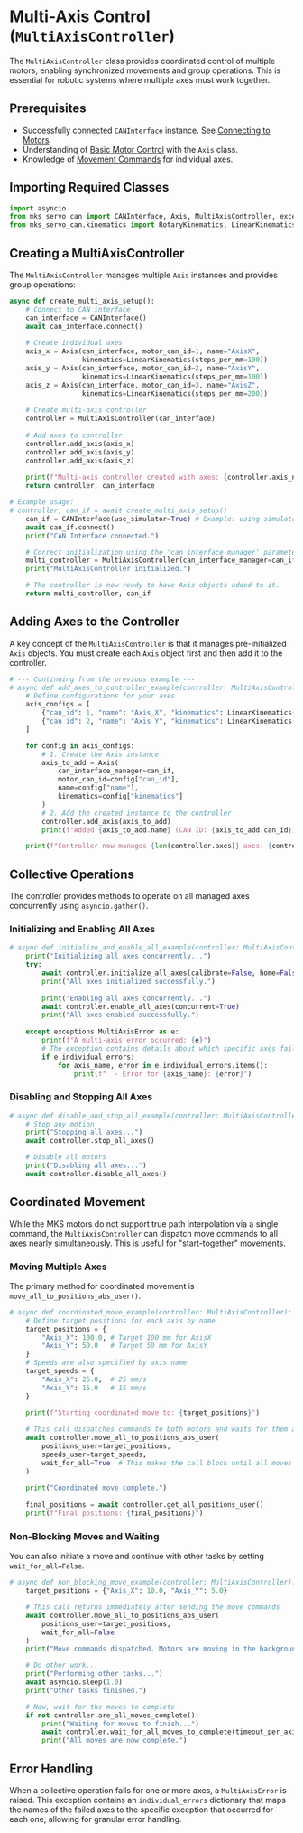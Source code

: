# Multi-Axis Control (`MultiAxisController`)

The `MultiAxisController` class provides coordinated control of multiple motors, enabling synchronized movements and group operations. This is essential for robotic systems where multiple axes must work together.

## Prerequisites

* Successfully connected `CANInterface` instance. See [Connecting to Motors](./connecting.md).
* Understanding of [Basic Motor Control](./basic_control.md) with the `Axis` class.
* Knowledge of [Movement Commands](./movements.md) for individual axes.

## Importing Required Classes

```python
import asyncio
from mks_servo_can import CANInterface, Axis, MultiAxisController, exceptions
from mks_servo_can.kinematics import RotaryKinematics, LinearKinematics
```

## Creating a MultiAxisController

The `MultiAxisController` manages multiple `Axis` instances and provides group operations:

```python
async def create_multi_axis_setup():
    # Connect to CAN interface
    can_interface = CANInterface()
    await can_interface.connect()
    
    # Create individual axes
    axis_x = Axis(can_interface, motor_can_id=1, name="AxisX", 
                  kinematics=LinearKinematics(steps_per_mm=100))
    axis_y = Axis(can_interface, motor_can_id=2, name="AxisY", 
                  kinematics=LinearKinematics(steps_per_mm=100))
    axis_z = Axis(can_interface, motor_can_id=3, name="AxisZ", 
                  kinematics=LinearKinematics(steps_per_mm=200))
    
    # Create multi-axis controller
    controller = MultiAxisController(can_interface)
    
    # Add axes to controller
    controller.add_axis(axis_x)
    controller.add_axis(axis_y) 
    controller.add_axis(axis_z)
    
    print(f"Multi-axis controller created with axes: {controller.axis_names}")
    return controller, can_interface

# Example usage:
# controller, can_if = await create_multi_axis_setup()
    can_if = CANInterface(use_simulator=True) # Example: using simulator
    await can_if.connect()
    print("CAN Interface connected.")

    # Correct initialization using the 'can_interface_manager' parameter
    multi_controller = MultiAxisController(can_interface_manager=can_if)
    print("MultiAxisController initialized.")

    # The controller is now ready to have Axis objects added to it.
    return multi_controller, can_if
```

## Adding Axes to the Controller

A key concept of the `MultiAxisController` is that it manages pre-initialized `Axis` objects. You must create each `Axis` object first and then add it to the controller.

```python
# --- Continuing from the previous example ---
# async def add_axes_to_controller_example(controller: MultiAxisController, can_if: CANInterface):
    # Define configurations for your axes
    axis_configs = [
        {"can_id": 1, "name": "Axis_X", "kinematics": LinearKinematics(pitch=10.0, steps_per_revolution=const.ENCODER_PULSES_PER_REVOLUTION)},
        {"can_id": 2, "name": "Axis_Y", "kinematics": LinearKinematics(pitch=10.0, steps_per_revolution=const.ENCODER_PULSES_PER_REVOLUTION)},
    ]

    for config in axis_configs:
        # 1. Create the Axis instance
        axis_to_add = Axis(
            can_interface_manager=can_if,
            motor_can_id=config["can_id"],
            name=config["name"],
            kinematics=config["kinematics"]
        )
        # 2. Add the created instance to the controller
        controller.add_axis(axis_to_add)
        print(f"Added {axis_to_add.name} (CAN ID: {axis_to_add.can_id}) to the controller.")

    print(f"Controller now manages {len(controller.axes)} axes: {controller.axis_names}")
```

## Collective Operations

The controller provides methods to operate on all managed axes concurrently using `asyncio.gather()`.

### Initializing and Enabling All Axes

```python
# async def initialize_and_enable_all_example(controller: MultiAxisController):
    print("Initializing all axes concurrently...")
    try:
        await controller.initialize_all_axes(calibrate=False, home=False, concurrent=True)
        print("All axes initialized successfully.")
        
        print("Enabling all axes concurrently...")
        await controller.enable_all_axes(concurrent=True)
        print("All axes enabled successfully.")
        
    except exceptions.MultiAxisError as e:
        print(f"A multi-axis error occurred: {e}")
        # The exception contains details about which specific axes failed
        if e.individual_errors:
            for axis_name, error in e.individual_errors.items():
                print(f"  - Error for {axis_name}: {error}")
```

### Disabling and Stopping All Axes

```python
# async def disable_and_stop_all_example(controller: MultiAxisController):
    # Stop any motion
    print("Stopping all axes...")
    await controller.stop_all_axes()

    # Disable all motors
    print("Disabling all axes...")
    await controller.disable_all_axes()
```

## Coordinated Movement

While the MKS motors do not support true path interpolation via a single command, the `MultiAxisController` can dispatch move commands to all axes nearly simultaneously. This is useful for "start-together" movements.

### Moving Multiple Axes

The primary method for coordinated movement is `move_all_to_positions_abs_user()`.

```python
# async def coordinated_move_example(controller: MultiAxisController):
    # Define target positions for each axis by name
    target_positions = {
        "Axis_X": 100.0, # Target 100 mm for AxisX
        "Axis_Y": 50.0   # Target 50 mm for AxisY
    }
    # Speeds are also specified by axis name
    target_speeds = {
        "Axis_X": 25.0,  # 25 mm/s
        "Axis_Y": 15.0   # 15 mm/s
    }

    print(f"Starting coordinated move to: {target_positions}")
    
    # This call dispatches commands to both motors and waits for them all to finish.
    await controller.move_all_to_positions_abs_user(
        positions_user=target_positions,
        speeds_user=target_speeds,
        wait_for_all=True  # This makes the call block until all moves are done
    )
    
    print("Coordinated move complete.")
    
    final_positions = await controller.get_all_positions_user()
    print(f"Final positions: {final_positions}")
```

### Non-Blocking Moves and Waiting

You can also initiate a move and continue with other tasks by setting `wait_for_all=False`.

```python
# async def non_blocking_move_example(controller: MultiAxisController):
    target_positions = {"Axis_X": 10.0, "Axis_Y": 5.0}

    # This call returns immediately after sending the move commands
    await controller.move_all_to_positions_abs_user(
        positions_user=target_positions,
        wait_for_all=False
    )
    print("Move commands dispatched. Motors are moving in the background.")

    # Do other work...
    print("Performing other tasks...")
    await asyncio.sleep(1.0)
    print("Other tasks finished.")

    # Now, wait for the moves to complete
    if not controller.are_all_moves_complete():
        print("Waiting for moves to finish...")
        await controller.wait_for_all_moves_to_complete(timeout_per_axis=30.0)
        print("All moves are now complete.")
```

## Error Handling

When a collective operation fails for one or more axes, a `MultiAxisError` is raised. This exception contains an `individual_errors` dictionary that maps the names of the failed axes to the specific exception that occurred for each one, allowing for granular error handling.